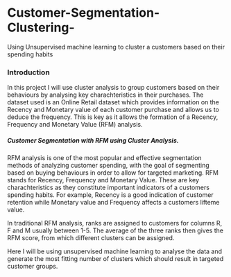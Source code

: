 # Customer-Segmentation-Clustering-
Using Unsupervised machine learning to cluster a customers based on their spending habits

### Introduction 
In this project I will use cluster analysis to group customers based on their behaviours by analysing key charachteristics in their purchases. 
The dataset used is an Online Retail dataset which provides information on the Recency and Monetary value of each customer purchase and allows us to deduce the frequency. This is key as it allows the formation of a Recency, Frequency and Monetary Value (RFM) analysis. 


##### Customer Segmentation with RFM using Cluster Analysis.

RFM analysis is one of the most popular and effective segmentation methods of analyzing customer spending, with the goal of segmenting based on buying behaviours in order to allow for targeted marketing. 
RFM stands for Recency, Frequency and Monetary Value. These are key charachteristics as they constitute important indicators of a customers spending habits. For example, Recency is a good indication of customer retention while Monetary value and Frequency affects a customers lifteme value. 

In traditional RFM analysis, ranks are assigned to customers for columns R, F and M usually between 1-5. The average of the three ranks then gives the RFM score, from which different clusters can be assigned. 

Here I will be using unsupervised machine learning to analyse the data and generate the most fitting number of clusters which should result in targeted customer groups.
